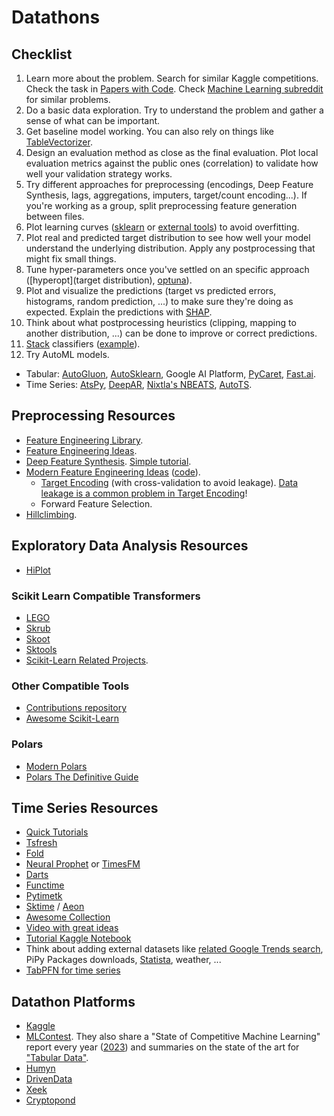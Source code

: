 # Datathons

## Checklist

1. Learn more about the problem. Search for similar Kaggle competitions. Check the task in [Papers with Code](https://paperswithcode.com/). Check [Machine Learning subreddit](https://www.reddit.com/r/MachineLearning) for similar problems.
2. Do a basic data exploration. Try to understand the problem and gather a sense of what can be important.
3. Get baseline model working. You can also rely on things like [TableVectorizer](https://skrub-data.org/stable/reference/generated/skrub.TableVectorizer.html#tablevectorizer).
4. Design an evaluation method as close as the final evaluation. Plot local evaluation metrics against the public ones (correlation) to validate how well your validation strategy works.
5. Try different approaches for preprocessing (encodings, Deep Feature Synthesis, lags, aggregations, imputers, target/count encoding...). If you're working as a group, split preprocessing feature generation between files.
6. Plot learning curves ([sklearn](https://scikit-learn.org/stable/modules/learning_curve.html) or [external tools](https://github.com/reiinakano/scikit-plot)) to avoid overfitting.
7. Plot real and predicted target distribution to see how well your model understand the underlying distribution. Apply any postprocessing that might fix small things.
8. Tune hyper-parameters once you've settled on an specific approach ([hyperopt](target distribution), [optuna](https://optuna.readthedocs.io/)).
9. Plot and visualize the predictions (target vs predicted errors, histograms, random prediction, ...) to make sure they're doing as expected. Explain the predictions with [SHAP](https://github.com/slundberg/shap).
10. Think about what postprocessing heuristics (clipping, mapping to another distribution, ...) can be done to improve or correct predictions.
11. [Stack](https://scikit-learn.org/stable/auto_examples/ensemble/plot_stack_predictors.html) classifiers ([example](https://www.kaggle.com/couyang/featuretools-sklearn-pipeline#ML-Pipeline)).
12. Try AutoML models.
  - Tabular: [AutoGluon](https://auto.gluon.ai/), [AutoSklearn](https://github.com/automl/auto-sklearn), Google AI Platform, [PyCaret](https://github.com/pycaret/pycaret), [Fast.ai](https://docs.fast.ai/).
  - Time Series: [AtsPy](https://github.com/firmai/atspy), [DeepAR](https://docs.aws.amazon.com/forecast/latest/dg/aws-forecast-recipe-deeparplus.html), [Nixtla's NBEATS](https://nixtlaverse.nixtla.io/neuralforecast/models.nbeats.html), [AutoTS](https://github.com/winedarksea/AutoTS).

## Preprocessing Resources

- [Feature Engineering Library](https://feature-engine.trainindata.com/).
- [Feature Engineering Ideas](https://github.com/aikho/awesome-feature-engineering).
- [Deep Feature Synthesis](https://featuretools.alteryx.com/en/stable/getting_started/afe.html). [Simple tutorial](https://www.kaggle.com/willkoehrsen/automated-feature-engineering-basics).
- [Modern Feature Engineering Ideas](https://www.kaggle.com/c/playground-series-s4e12/discussion/554328) ([code](https://www.kaggle.com/code/cdeotte/first-place-single-model-cv-1-016-lb-1-016)).
  - [Target Encoding](https://www.kaggle.com/competitions/playground-series-s4e12/discussion/554328) (with cross-validation to avoid leakage). [Data leakage is a common problem in Target Encoding](https://www.geeksforgeeks.org/target-encoding-using-nested-cv-in-sklearn-pipeline/#the-challenge-of-data-leakage-nested-crossvalidation-cv)!
  - Forward Feature Selection.
- [Hillclimbing](https://www.kaggle.com/competitions/playground-series-s3e14/discussion/410639).

## Exploratory Data Analysis Resources

- [HiPlot](https://facebookresearch.github.io/hiplot/)

### Scikit Learn Compatible Transformers

- [LEGO](https://github.com/koaning/scikit-lego)
- [Skrub](https://github.com/skrub-data/skrub)
- [Skoot](https://github.com/tgsmith61591/skoot)
- [Sktools](https://github.com/david26694/sktools)
- [Scikit-Learn Related Projects](https://scikit-learn.org/stable/related_projects.html).

### Other Compatible Tools

- [Contributions repository](https://github.com/scikit-learn-contrib)
- [Awesome Scikit-Learn](https://github.com/fkromer/awesome-scikit-learn)

### Polars

- [Modern Polars](https://kevinheavey.github.io/modern-polars/)
- [Polars The Definitive Guide](https://github.com/jeroenjanssens/python-polars-the-definitive-guide)

## Time Series Resources

- [Quick Tutorials](https://www.kaggle.com/c/jane-street-market-prediction/discussion/198951)
- [Tsfresh](https://tsfresh.readthedocs.io/en/latest/)
- [Fold](https://github.com/dream-faster/fold)
- [Neural Prophet](https://neuralprophet.com/) or [TimesFM](https://github.com/google-research/timesfm)
- [Darts](https://github.com/unit8co/darts)
- [Functime](https://docs.functime.ai/)
- [Pytimetk](https://github.com/business-science/pytimetk)
- [Sktime](https://github.com/alan-turing-institute/sktime) / [Aeon](https://github.com/aeon-toolkit/aeon)
- [Awesome Collection](https://github.com/MaxBenChrist/awesome_time_series_in_python)
- [Video with great ideas](https://www.youtube.com/watch?v=9QtL7m3YS9I)
- [Tutorial Kaggle Notebook](https://www.kaggle.com/code/tumpanjawat/s3e19-course-eda-fe-lightgbm)
- Think about adding external datasets like [related Google Trends search](https://trends.google.com/trends/), PiPy Packages downloads, [Statista](https://www.statista.com/), weather, ...
- [TabPFN for time series](https://github.com/liam-sbhoo/tabpfn-time-series)

## Datathon Platforms

- [Kaggle](https://www.kaggle.com/competitions)
- [MLContest](https://mlcontests.com/). They also share a "State of Competitive Machine Learning" report every year ([2023](https://mlcontests.com/state-of-competitive-machine-learning-2023)) and summaries on the state of the art for ["Tabular Data"](https://mlcontests.com/tabular-data/).
- [Humyn](https://app.humyn.ai/)
- [DrivenData](https://www.drivendata.org/competitions/)
- [Xeek](https://xeek.ai/challenges)
- [Cryptopond](https://cryptopond.xyz/)
